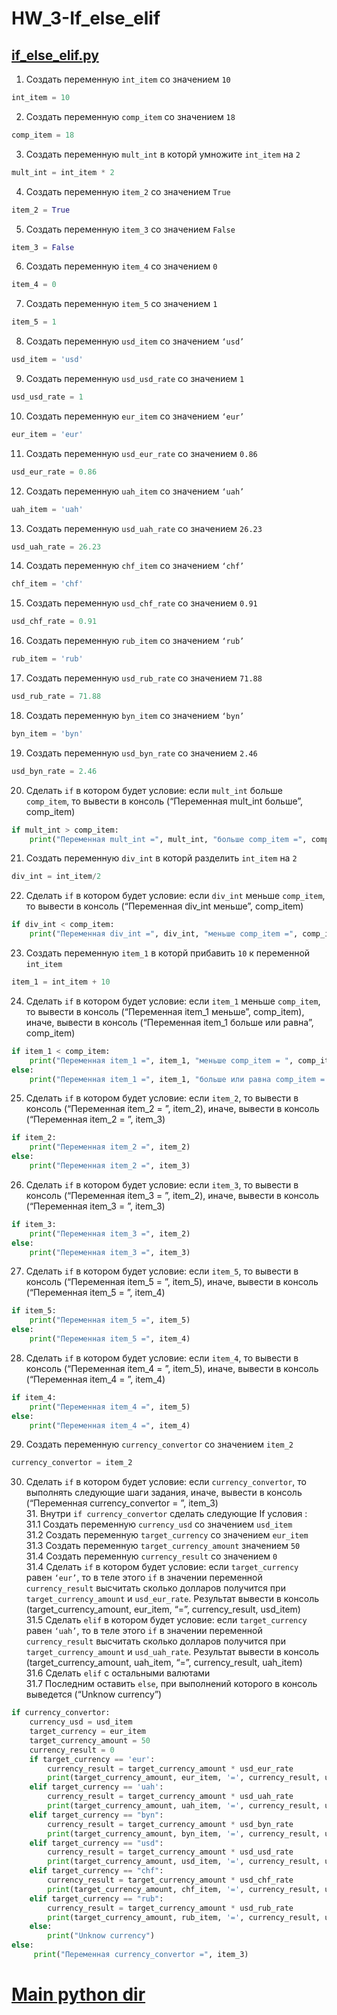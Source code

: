 # HW_3-If_else_elif
## [if_else_elif.py](https://github.com/Pavlik1100/Python_practis_on_course_Vadim_Ksendzov/blob/main/HW_3-If_else_elif/if_else_elif.py) 
1. Создать переменную `int_item` со значением `10`
```py
int_item = 10
```
2. Создать переменную `comp_item` со значением `18`
```py
comp_item = 18
```
3. Создать переменную `mult_int` в которй умножите `int_item` на `2`
```py
mult_int = int_item * 2
```
4. Создать переменную `item_2` со значением `True`
```py
item_2 = True
```
5. Создать переменную `item_3` со значением `False`
```py
item_3 = False
```
6. Создать переменную `item_4` со значением `0`
```py
item_4 = 0
```
7. Создать переменную `item_5` со значением `1`
```py
item_5 = 1
```
8. Создать переменную `usd_item` со значением `‘usd’`
```py
usd_item = 'usd'
```
9. Создать переменную `usd_usd_rate` со значением `1`
```py
usd_usd_rate = 1
```
10. Создать переменную `eur_item` со значением `‘eur’`
```py
eur_item = 'eur'
```
11. Создать переменную `usd_eur_rate` со значением `0.86`
```py
usd_eur_rate = 0.86
```
12. Создать переменную `uah_item` со значением `‘uah’`
```py
uah_item = 'uah'
```
13. Создать переменную `usd_uah_rate` со значением `26.23`
```py
usd_uah_rate = 26.23
```
14. Создать переменную `chf_item` со значением `‘chf’`
```py
chf_item = 'chf'
```
15. Создать переменную `usd_chf_rate` со значением `0.91`
```py
usd_chf_rate = 0.91
```
16. Создать переменную `rub_item` со значением `‘rub’`
```py
rub_item = 'rub'
```
17. Создать переменную `usd_rub_rate` со значением `71.88`
```py
usd_rub_rate = 71.88
```
18. Создать переменную `byn_item` со значением `‘byn’`
```py
byn_item = 'byn'
```
19. Создать переменную `usd_byn_rate` со значением `2.46`
```py
usd_byn_rate = 2.46
```
20. Сделать `if` в котором будет условие: если `mult_int` больше `comp_item`, то вывести в консоль (“Переменная mult_int больше”, comp_item)
```py
if mult_int > comp_item:
    print("Переменная mult_int =", mult_int, "больше comp_item =", comp_item)
```
21. Создать переменную `div_int` в которй разделить `int_item` на `2`
```py
div_int = int_item/2
```
22. Сделать `if` в котором будет условие: если `div_int` меньше `comp_item`, то вывести в консоль (“Переменная div_int меньше”, comp_item)
```py
if div_int < comp_item:
    print("Переменная div_int =", div_int, "меньше comp_item =", comp_item)
```
23. Создать переменную `item_1` в которй прибавить `10` к переменной `int_item`
```py
item_1 = int_item + 10
```
24. Сделать `if` в котором будет условие: если `item_1` меньше `comp_item`, то вывести в консоль (“Переменная item_1 меньше”, comp_item), иначе, вывести в консоль (“Переменная item_1 больше или равна”, comp_item)
```py
if item_1 < comp_item:
    print("Переменная item_1 =", item_1, "меньше comp_item = ", comp_item)
else:
    print("Переменная item_1 =", item_1, "больше или равна comp_item = ", comp_item)
```
25. Сделать `if` в котором будет условие: если `item_2`, то вывести в консоль (“Переменная item_2 = ”, item_2), иначе, вывести в консоль (“Переменная item_2 = ”, item_3)
```py
if item_2:
    print("Переменная item_2 =", item_2)
else:
    print("Переменная item_2 =", item_3)
```
26. Сделать `if` в котором будет условие: если `item_3`, то вывести в консоль (“Переменная item_3 = ”, item_2), иначе, вывести в консоль (“Переменная item_3 = ”, item_3)
```py
if item_3:
    print("Переменная item_3 =", item_2)
else:
    print("Переменная item_3 =", item_3)
```
27. Сделать `if` в котором будет условие: если `item_5`, то вывести в консоль (“Переменная item_5 = ”, item_5), иначе, вывести в консоль (“Переменная item_5 = ”, item_4)
```py
if item_5:
    print("Переменная item_5 =", item_5)
else:
    print("Переменная item_5 =", item_4)
```
28. Сделать `if` в котором будет условие: если `item_4`, то вывести в консоль (“Переменная item_4 = ”, item_5), иначе, вывести в консоль (“Переменная item_4 = ”, item_4)
```py
if item_4:
    print("Переменная item_4 =", item_5)
else:
    print("Переменная item_4 =", item_4)
```
29. Создать переменную `currency_convertor` со значением `item_2`
```py
currency_convertor = item_2
```
30. Сделать `if` в котором будет условие: если `currency_convertor`, то выполнять следующие шаги задания, иначе, вывести в консоль (“Переменная currency_convertor = ”, item_3)   
    31. Внутри `if currency_convertor` сделать следующие If условия :   
       31.1 Создать переменную `currency_usd` со значением `usd_item`   
       31.2 Создать переменную `target_currency` со значением `eur_item`   
       31.3 Создать переменную `target_currency_amount` значением `50`   
       31.4 Создать переменную `currency_result` со значением `0`   
       31.4 Сделать `if` в котором будет условие: если `target_currency` равен `‘eur’`, то в теле этого `if` в значении переменной `currency_result` высчитать сколько долларов получится при `target_currency_amount` и `usd_eur_rate`. Результат вывести в консоль (target_currency_amount, eur_item, “=”, currency_result, usd_item)  
       31.5 Сделать `elif` в котором будет условие: если `target_currency` равен `‘uah’`, то в теле этого `if` в значении переменной `currency_result` высчитать сколько долларов получится при `target_currency_amount` и `usd_uah_rate`. Результат вывести в консоль (target_currency_amount, uah_item, “=”, currency_result, uah_item)   
       31.6 Сделать `elif` с остальными валютами      
       31.7 Последним оставить `else`, при выполнений которого в консоль выведется (“Unknow currency”)  
```py
if currency_convertor:
    currency_usd = usd_item
    target_currency = eur_item
    target_currency_amount = 50
    currency_result = 0
    if target_currency == 'eur':
        currency_result = target_currency_amount * usd_eur_rate
        print(target_currency_amount, eur_item, '=', currency_result, usd_item)
    elif target_currency == 'uah':
        currency_result = target_currency_amount * usd_uah_rate
        print(target_currency_amount, uah_item, '=', currency_result, usd_uah_rate)
    elif target_currency == "byn":
        currency_result = target_currency_amount * usd_byn_rate
        print(target_currency_amount, byn_item, '=', currency_result, usd_byn_rate)
    elif target_currency == "usd":
        currency_result = target_currency_amount * usd_usd_rate
        print(target_currency_amount, usd_item, '=', currency_result, usd_usd_rate)
    elif target_currency == "chf":
        currency_result = target_currency_amount * usd_chf_rate
        print(target_currency_amount, chf_item, '=', currency_result, usd_chf_rate)
    elif target_currency == "rub":
        currency_result = target_currency_amount * usd_rub_rate
        print(target_currency_amount, rub_item, '=', currency_result, usd_rub_rate)
    else:
        print("Unknow currency")
else:
     print("Переменная currency_convertor =", item_3)
```
# [Main python dir](https://github.com/Pavlik1100/Python_practis_on_course_Vadim_Ksendzov)
